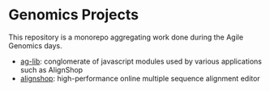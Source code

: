 # Genomics Projects

This repository is a monorepo aggregating work done during the Agile Genomics days.

* [ag-lib](ag-lib): conglomerate of javascript modules used by various applications such as AlignShop
* [alignshop](alignshop): high-performance online multiple sequence alignment editor
